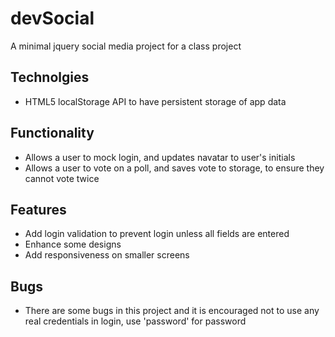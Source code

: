 # devSocial
A minimal jquery social media project for a class project

## Technolgies
- HTML5 localStorage API to have persistent storage of app data

## Functionality
- Allows a user to mock login, and updates navatar to user's initials
- Allows a user to vote on a poll, and saves vote to storage, to ensure they cannot vote twice

## Features
- Add login validation to prevent login unless all fields are entered
- Enhance some designs
- Add responsiveness on smaller screens

## Bugs
- There are some bugs in this project and it is encouraged not to use any real credentials in login, use 'password' for password


